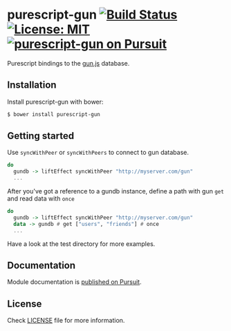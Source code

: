 purescript-gun [![Build Status](https://travis-ci.org/timdeputter/purescript-gun.svg?branch=master)](https://travis-ci.org/timdeputter/purescript-gun) [![License: MIT](https://img.shields.io/badge/License-MIT-yellow.svg)](https://opensource.org/licenses/MIT) [![purescript-gun on Pursuit](https://pursuit.purescript.org/packages/purescript-gun/badge)](https://pursuit.purescript.org/packages/purescript-gun)
==========

Purescript bindings to the [gun.js](https://gun.eco) database.


## Installation
Install purescript-gun with bower:

```sh
$ bower install purescript-gun
```

## Getting started
Use `syncWithPeer` or `syncWithPeers` to connect to gun database.
```purescript
do
  gundb -> liftEffect syncWithPeer "http://myserver.com/gun"
  ...
```

After you've got a reference to a gundb instance, define a path with gun `get` and read data with `once`
```purescript
do
  gundb -> liftEffect syncWithPeer "http://myserver.com/gun"
  data -> gundb # get ["users", "friends"] # once
  ...
```

Have a look at the test directory for more examples.



## Documentation

Module documentation is [published on Pursuit](http://pursuit.purescript.org/packages/purescript-gun).

## License

Check [LICENSE](LICENSE) file for more information.
